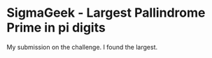 # SigmaGeek - Largest Pallindrome Prime in pi digits
 My submission on the challenge. I found the largest.
